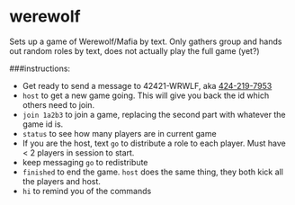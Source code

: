 # werewolf
Sets up a game of Werewolf/Mafia by text. Only gathers group and hands out random roles by text, does not actually play the full game (yet?)

###instructions:
* Get ready to send a message to 42421-WRWLF, aka [424-219-7953](sms:14242197953)
* `host` to get a new game going. This will give you back the id which others need to join.
* `join 1a2b3` to join a game, replacing the second part with whatever the game id is.
* `status` to see how many players are in current game
* If you are the host, text `go` to distribute a role to each player. Must have < 2 players in session to start.
*   keep messaging `go` to redistribute
* `finished` to end the game. `host` does the same thing, they both kick all the players and host.
* `hi` to remind you of the commands
